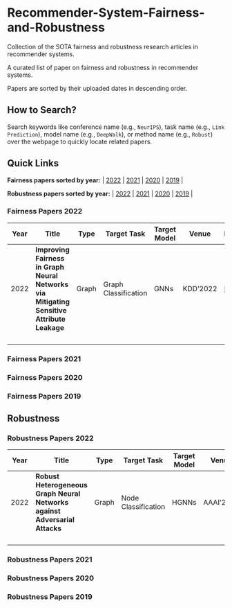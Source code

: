 # Recommender-System-Fairness-and-Robustness

 Collection of the SOTA fairness and robustness research articles in recommender systems. 



A curated list of paper on fairness and robustness in recommender systems.

Papers are sorted by their uploaded dates in descending order.

## How to Search?

Search keywords like conference name (e.g., `NeurIPS`), task name (e.g., `Link Prediction`), model name (e.g., `DeepWalk`), or method name (e.g., `Robust`) over the webpage to quickly locate related papers.

## Quick Links

**Fairness papers sorted by year:** | [2022](https://github.com/1qweasdzxc/Recommender-System-Fairness-and-Robustness#fairness-papers-2022) | [2021](https://github.com/1qweasdzxc/Recommender-System-Fairness-and-Robustness#fairness-papers-2021) | [2020](https://github.com/1qweasdzxc/Recommender-System-Fairness-and-Robustness#fairness-papers-2020) | [2019](https://github.com/1qweasdzxc/Recommender-System-Fairness-and-Robustness#fairness-papers-2019) | 

**Robustness papers sorted by year:** | [2022](https://github.com/1qweasdzxc/Recommender-System-Fairness-and-Robustness#robustness-papers-2022) | [2021](https://github.com/1qweasdzxc/Recommender-System-Fairness-and-Robustness#robustness-papers-2021) | [2020](https://github.com/1qweasdzxc/Recommender-System-Fairness-and-Robustness#robustness-papers-2020) | [2019](https://github.com/1qweasdzxc/Recommender-System-Fairness-and-Robustness#robustness-papers-2019) | 

### Fairness Papers 2022



| Year | Title                                                        | Type  | Target Task          | Target Model | Venue    | Paper                                    | Code                                         |
| ---- | ------------------------------------------------------------ | ----- | -------------------- | ------------ | -------- | ---------------------------------------- | -------------------------------------------- |
| 2022 | **Improving Fairness in Graph Neural Networks via Mitigating Sensitive Attribute Leakage** | Graph | Graph Classification | GNNs         | KDD’2022 | [Link](https://arxiv.org/abs/2206.03426) | [Link](https://github.com/YuWVandy/FairVGNN) |
|      |                                                              |       |                      |              |          |                                          |                                              |
|      |                                                              |       |                      |              |          |                                          |                                              |
|      |                                                              |       |                      |              |          |                                          |                                              |
|      |                                                              |       |                      |              |          |                                          |                                              |

### Fairness Papers 2021

### Fairness Papers 2020

### Fairness Papers 2019



## Robustness

### Robustness Papers 2022

| Year | Title                                                        | Type  | Target Task         | Target Model | Venue     | Paper                                                        | Code |
| ---- | ------------------------------------------------------------ | ----- | ------------------- | ------------ | --------- | ------------------------------------------------------------ | ---- |
| 2022 | **Robust Heterogeneous Graph Neural Networks against Adversarial Attacks** | Graph | Node Classification | HGNNs        | AAAI’2022 | [Link](https://www.aaai.org/AAAI22Papers/AAAI-11130.ZhangM.pdf) |      |
|      |                                                              |       |                     |              |           |                                                              |      |
|      |                                                              |       |                     |              |           |                                                              |      |
|      |                                                              |       |                     |              |           |                                                              |      |
|      |                                                              |       |                     |              |           |                                                              |      |

### Robustness Papers 2021

### Robustness Papers 2020

### Robustness Papers 2019
